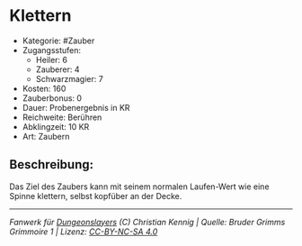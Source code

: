 # Klettern

- Kategorie: #Zauber
- Zugangsstufen:
  - Heiler: 6
  - Zauberer: 4
  - Schwarzmagier: 7
- Kosten: 160
- Zauberbonus: 0
- Dauer: Probenergebnis in KR
- Reichweite: Berühren
- Abklingzeit: 10 KR
- Art: Zaubern

## Beschreibung:

Das Ziel des Zaubers kann mit seinem normalen Laufen-Wert wie eine Spinne klettern, selbst kopfüber an der Decke.

---

_Fanwerk für [Dungeonslayers](https://www.dungeonslayers.net/) (C) Christian Kennig | Quelle: Bruder Grimms Grimmoire 1 | Lizenz: [CC-BY-NC-SA 4.0](https://creativecommons.org/licenses/by-nc-sa/4.0/deed.de)_
